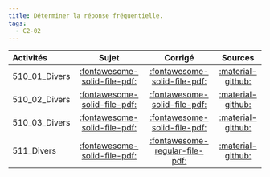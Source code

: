 ```yaml
---
title: Déterminer la réponse fréquentielle. 
tags:
  - C2-02
---
```

[comment]: <> (Généré automatiquement par make_all_activitess.py, creation_fichiers_activites)

| Activités | Sujet | Corrigé | Sources  | 
| :-------------- | :---: | :-----: | :------: | 
| 510_01_Divers | [:fontawesome-solid-file-pdf:](http://xpessoles-cpge.fr/pdf/510_01_Divers_Sujet.pdf) | [:fontawesome-solid-file-pdf:](http://xpessoles-cpge.fr/pdf/510_01_Divers_Corrige.pdf) |[:material-github:](https://github.com/xpessoles/ExercicesCompetences/tree/main/C2_MettreEnOeuvreDemarche/C2_02_DiagrammeBode/510_01_Divers) |  
| 510_02_Divers | [:fontawesome-solid-file-pdf:](http://xpessoles-cpge.fr/pdf/510_02_Divers_Sujet.pdf) | [:fontawesome-solid-file-pdf:](http://xpessoles-cpge.fr/pdf/510_02_Divers_Corrige.pdf) |[:material-github:](https://github.com/xpessoles/ExercicesCompetences/tree/main/C2_MettreEnOeuvreDemarche/C2_02_DiagrammeBode/510_02_Divers) |  
| 510_03_Divers | [:fontawesome-solid-file-pdf:](http://xpessoles-cpge.fr/pdf/510_03_Divers_Sujet.pdf) | [:fontawesome-solid-file-pdf:](http://xpessoles-cpge.fr/pdf/510_03_Divers_Corrige.pdf) |[:material-github:](https://github.com/xpessoles/ExercicesCompetences/tree/main/C2_MettreEnOeuvreDemarche/C2_02_DiagrammeBode/510_03_Divers) |  
| 511_Divers | [:fontawesome-solid-file-pdf:](http://xpessoles-cpge.fr/pdf/511_Divers_Sujet.pdf) | [:fontawesome-regular-file-pdf:](http://xpessoles-cpge.fr/pdf/511_Divers_Corrige.pdf) | [:material-github:](https://github.com/xpessoles/ExercicesCompetences/tree/main/C2_MettreEnOeuvreDemarche/C2_02_DiagrammeBode/511_Divers) |  

